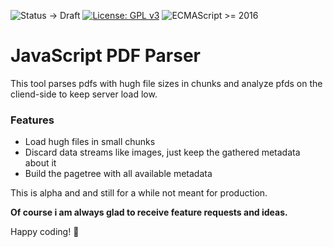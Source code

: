 ![Status -> Draft](https://img.shields.io/badge/Status-Draft-green.svg?style=flat)
[![License: GPL v3](https://img.shields.io/badge/License-GPL%20v3-orange.svg)](http://www.gnu.org/licenses/gpl-3.0)
![ECMAScript >= 2016](https://img.shields.io/badge/-JavaScript-blue?logo=javascript&style=flat)

# JavaScript PDF Parser

This tool parses pdfs with hugh file sizes in chunks and analyze pfds on the cliend-side to keep server load low.

### Features
- Load hugh files in small chunks
- Discard data streams like images, just keep the gathered metadata about it
- Build the pagetree with all available metadata

This is alpha and and still for a while not meant for production. 

**Of course i am always glad to receive feature requests and ideas.**

Happy coding! :metal:
